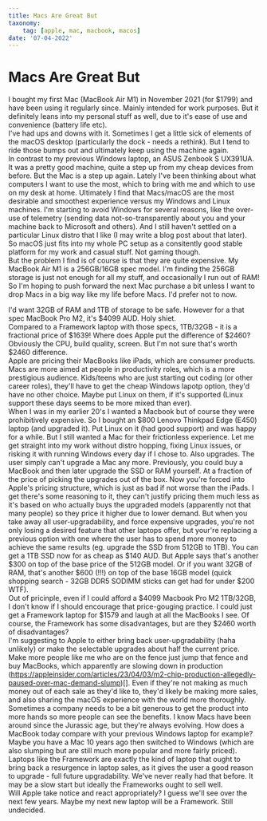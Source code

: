 ```yaml
---
title: Macs Are Great But
taxonomy:
	tag: [apple, mac, macbook, macos]
date: '07-04-2022'
---
```


# Macs Are Great But

I bought my first Mac (MacBook Air M1) in November 2021 (for $1799) and have been using it regularly since. Mainly intended for work purposes. But it definitely leans into my personal stuff as well, due to it's ease of use and convenience (battery life etc).  
I've had ups and downs with it. Sometimes I get a little sick of elements of the macOS desktop (particularly the dock - needs a rethink). But I tend to ride those bumps out and ultimately keep using the machine again.  
In contrast to my previous Windows laptop, an ASUS Zenbook S UX391UA. It was a pretty good machine, quite a step up from my cheap devices from before. But the Mac is a step up again. 
Lately I've been thinking about what computers I want to use the most, which to bring with me and which to use on my desk at home. Ultimately I find that Macs/macOS are the most desirable and smoothest experience versus my Windows and Linux machines. 
I'm starting to avoid Windows for several reasons, like the over-use of telemetry (sending data not-so-transparently about you and your machine back to Microsoft and others). And I still haven't settled on a particular Linux distro that I like (I may write a blog post about that later).  
So macOS just fits into my whole PC setup as a consitently good stable platform for my work and casual stuff. Not gaming though.  
But the problem I find is of course is that they are quite expensive. My MacBook Air M1 is a 256GB/16GB spec model. I'm finding the 256GB storage is just not enough for all my stuff, and occasionally I run out of RAM! So I'm hoping to push forward the next Mac purchase a bit unless I want to drop Macs in a big way like my life before Macs. I'd prefer not to now.  

I'd want 32GB of RAM and 1TB of storage to be safe. However for a that spec MacBook Pro M2, it's $4099 AUD. Holy shiet.  
Compared to a Framework laptop with those specs, 1TB/32GB - it is a fractional price of $1639! Where does Apple put the difference of $2460? Obviously the CPU, build quality, screen. But I'm not sure that's worth $2460 difference.  
Apple are pricing their MacBooks like iPads, which are consumer products. Macs are more aimed at people in productivity roles, which is a more prestigious audience. Kids/teens who are just starting out coding (or other career roles), they'll have to get the cheap Windows lapotp option, they'd have no other choice. Maybe put Linux on them, if it's supported (Linux support these days seems to be more mixed than ever).  
When I was in my earlier 20's I wanted a Macbook but of course they were prohibitively expensive. So I bought an $800 Lenovo Thinkpad Edge (E450) laptop (and upgraded it). Put Linux on it (had good support) and was happy for a while. But I still wanted a Mac for their frictionless experience. Let me get straight into my work without distro hopping, fixing Linux issues, or risking it with running Windows every day if I chose to. 
Also upgrades. The user simply can't upgrade a Mac any more. Previously, you could buy a MacBook and then later upgrade the SSD or RAM yourself. At a fraction of the price of picking the upgrades out of the box. Now you're forced into Apple's pricing structure, which is just as bad if not worse than the iPads.  I get there's some reasoning to it, they can't justify pricing them much less as it's based on who actually buys the upgraded models (apparently not that many people) so they price it higher due to lower demand. But when you take away all user-upgradability, and force expensive upgrades, you're not only losing a desired feature that other laptops offer, but your're replacing a previous option with one where the user has to spend more money to achieve the same results (eg. upgrade the SSD from 512GB to 1TB). You can get a 1TB SSD now for as cheap as $140 AUD. But Apple says that's another $300 on top of the base price of the 512GB model. Or if you want 32GB of RAM, that's another $600 (!!!) on top of the base 16GB model (quick shopping search - 32GB DDR5 SODIMM sticks can get had for under $200 WTF).  
Out of pricinple, even if I could afford a $4099 Macbook Pro M2 1TB/32GB, I don't know if I should encourage that price-gouging practice. I could just get a Framework laptop for $1579 and laugh at all the MacBooks I see. Of course, the Framework has some disadvantages, but are they $2460 worth of disadvantages?  
I'm suggesting to Apple to either bring back user-upgradability (haha unlikely) or make the selectable upgrades about half the current price. Make more people like me who are on the fence just jump that fence and buy MacBooks, which apparently are slowing down in production (https://appleinsider.com/articles/23/04/03/m2-chip-production-allegedly-paused-over-mac-demand-slump)[].
Even if they're not making as much money out of each sale as they'd like to, they'd likely be making more sales, and also sharing the macOS experience with the world more thoroughly. Sometimes a company needs to be a bit generous to get the product into more hands so more people can see the benefits. I know Macs have been around since the Jurassic age, but they're always evolving. How does a MacBook today compare with your previous Windows laptop for example? Maybe you have a Mac 10 years ago then switched to Windows (which are also slumping but are still much more popular and more fairly priced). 
Laptops like the Framework are exactly the kind of laptop that ought to bring back a resurgence in laptop sales, as it gives the user a good reason to upgrade - full future upgradability. We've never really had that before. It may be a slow start but ideally the Frameworks ought to sell well.  
Will Apple take notice and react appropriately? I guess we'll see over the next few years. Maybe my next new laptop will be a Framework. Still undecided.